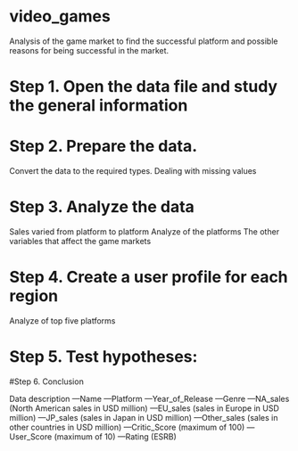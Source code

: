 # video_games
Analysis of the game market to find the successful platform and possible reasons for being successful in the market.
# Step 1. Open the data file and study the general information

# Step 2. Prepare the data.
Convert the data to the required types.
Dealing  with missing values

# Step 3. Analyze the data
Sales varied from platform to platform
Analyze of the platforms
The other variables that affect the game markets

# Step 4. Create a user profile for each region
Analyze of top five platforms

# Step 5. Test hypotheses:

#Step 6. Conclusion




Data description
—Name
—Platform
—Year_of_Release
—Genre
—NA_sales (North American sales in USD million)
—EU_sales (sales in Europe in USD million)
—JP_sales (sales in Japan in USD million)
—Other_sales (sales in other countries in USD million)
—Critic_Score (maximum of 100)
—User_Score (maximum of 10)
—Rating (ESRB)
